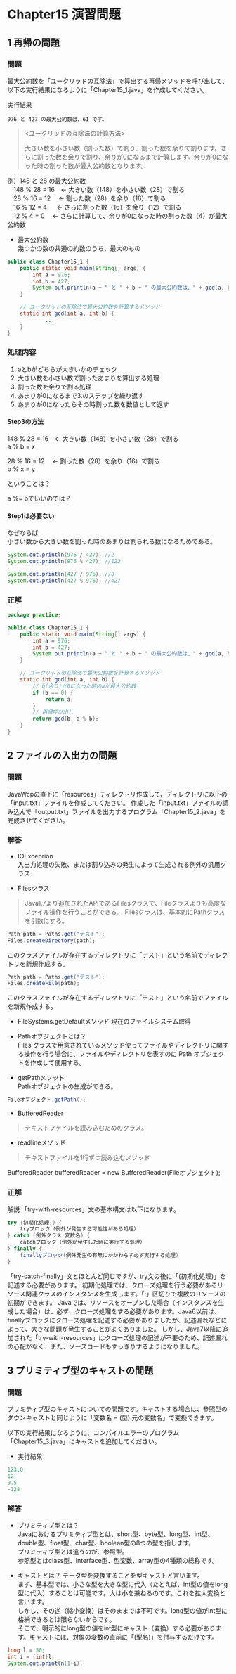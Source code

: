 # Chapter15 演習問題

## 1 再帰の問題
### 問題
最大公約数を「ユークリッドの互除法」で算出する再帰メソッドを呼び出して、以下の実行結果になるように「Chapter15_1.java」を作成してください。  

実行結果

```
976 と 427 の最大公約数は、61 です。
```

> <ユークリッドの互除法の計算方法>
>
> 大きい数を小さい数（割った数）で割り、割った数を余りで割ります。さらに割った数を余りで割り、余りが0になるまで計算します。余りが0になった時の割った数が最大公約数となります。

例）148 と 28 の最大公約数  
　148 % 28 = 16　← 大きい数（148）を小さい数（28）で割る  
　28 % 16 = 12　 ← 割った数（28）を余り（16）で割る  
　16 % 12 = 4 　 ← さらに割った数（16）を余り（12）で割る  
　12 % 4 = 0   　← さらに計算して、余りが0になった時の割った数（4）が最大公約数  

- 最大公約数  
幾つかの数の共通の約数のうち、最大のもの

```java
public class Chapter15_1 {
	public static void main(String[] args) {
        int a = 976;
        int b = 427;
        System.out.println(a + " と " + b + " の最大公約数は、" + gcd(a, b) + "です。");
    }

    // ユークリッドの互除法で最大公約数を計算するメソッド
    static int gcd(int a, int b) {
    		...
    }
}
```

### 処理内容
1. aとbがどちらが大きいかのチェック
1. 大きい数を小さい数で割ったあまりを算出する処理
1. 割った数を余りで割る処理
1. あまりが0になるまで3.のステップを繰り返す
1. あまりが0になったらその時割った数を数値として返す

#### Step3の方法
148 % 28 = 16　← 大きい数（148）を小さい数（28）で割る  
a % b = x

28 % 16 = 12　 ← 割った数（28）を余り（16）で割る  
b % x = y  

ということは？

a %= bでいいのでは？

#### Step1は必要ない
なぜならば  
小さい数から大きい数を割った時のあまりは割られる数になるためである。

```java
System.out.println(976 / 427); //2
System.out.println(976 % 427); //122

System.out.println(427 / 976); //0
System.out.println(427 % 976); //427
```

### 正解

```java
package practice;

public class Chapter15_1 {
    public static void main(String[] args) {
        int a = 976;
        int b = 427;
        System.out.println(a + " と " + b + " の最大公約数は、" + gcd(a, b) + "です。");
    }

    // ユークリッドの互除法で最大公約数を計算するメソッド
    static int gcd(int a, int b) {
        // b(余り)が0になった時のaが最大公約数
        if (b == 0) {
            return a;
        }
        // 再帰呼び出し
        return gcd(b, a % b);
    }
}
```


## 2 ファイルの入出力の問題
### 問題
JavaWcpの直下に「resources」ディレクトリ作成して、ディレクトリに以下の「input.txt」ファイルを作成してください。
作成した「input.txt」ファイルの読み込んで「output.txt」ファイルを出力するプログラム「Chapter15_2.java」を完成させてください。

### 解答
- IOExceprion  
入出力処理の失敗、または割り込みの発生によって生成される例外の汎用クラス


- Filesクラス

> Java1.7より追加されたAPIであるFilesクラスで、Fileクラスよりも高度なファイル操作を行うことができる。
Filesクラスは、基本的にPathクラスを引数にする。

```java
Path path = Paths.get("テスト");
Files.createDirectory(path);
```
このクラスファイルが存在するディレクトリに「テスト」という名前でディレクトリを新規作成する。

```java
Path path = Paths.get("テスト");
Files.createFile(path);
```
このクラスファイルが存在するディレクトリに「テスト」という名前でファイルを新規作成する。

- FileSystems.getDefaultメソッド
現在のファイルシステム取得

- Pathオブジェクトとは？  
Files クラスで用意されているメソッド使ってファイルやディレクトリに関する操作を行う場合に、ファイルやディレクトリを表すのに Path オブジェクトを作成して使用する。

- getPathメソッド  
Pathオブジェクトの生成ができる。

```java
Fileオブジェクト.getPath();
```

- BufferedReader

> テキストファイルを読み込むためのクラス。

- readlineメソッド

> テキストファイルを1行ずつ読み込むメソッド

BufferedReader bufferedReader = new BufferedReader(Fileオブジェクト);


### 正解

解説
「try-with-resources」文の基本構文は以下になります。

```java
try (初期化処理;) { 
    tryブロック（例外が発生する可能性がある処理）
} catch (例外クラス 変数名) {
    catchブロック（例外が発生した時に実行する処理）
} finally { 
    finallyブロック(例外発生の有無にかかわらず必ず実行する処理)
}
```

「try-catch-finally」文とほとんど同じですが、try文の後に「(初期化処理)」を記述する必要があります。
初期化処理では、クローズ処理を行う必要があるリソース関連クラスのインスタンスを生成します。「;」区切りで複数のリソースの初期ができます。
Javaでは、リソースをオープンした場合（インスタンスを生成した場合）は、必ず、クローズ処理をする必要があります。Java6以前は、finallyブロックにクローズ処理を記述する必要がありましたが、記述漏れなどによって、大きな問題が発生することがよくありました。
しかし、Java7以降に追加された「try-with-resources」はクローズ処理の記述が不要のため、記述漏れの心配がなく、また、ソースコードもすっきりするようになりました。


## 3 プリミティブ型のキャストの問題
### 問題
プリミティブ型のキャストについての問題です。キャストする場合は、参照型のダウンキャストと同じように「変数名 = (型) 元の変数名」で変換できます。

以下の実行結果になるように、コンパイルエラーのプログラム「Chapter15_3.java」にキャストを追加してください。

- 実行結果
 
```java
123.0
12
0.5
-128
```

### 解答
- プリミティブ型とは？  
Javaにおけるプリミティブ型とは、short型、byte型、long型、int型、double型、float型、char型、boolean型の8つの型を指します。  
プリミティブ型とは違うのが、参照型。  
参照型とはclass型、interface型、型変数、array型の4種類の総称です。

- キャストとは？
データ型を変換することを型キャストと言います。  
まず、基本型では、小さな型を大きな型に代入（たとえば、int型の値をlong型に代入）することは可能です。大は小を兼ねるのです。これを拡大変換と言います。  
しかし、その逆（縮小変換）はそのままでは不可です。long型の値がint型に格納できるとは限らないからです。  
そこで、明示的にlong型の値をint型にキャスト（変換）する必要があります。キャストには、対象の変数の直前に「(型名)」を付与するだけです。  

```java
long l = 50;
int i = (int)l;
System.out.println(1+i);
```






